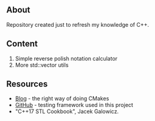 ## About
  Repository created just to refresh my knowledge of C++.

## Content
  1. Simple reverse polish notation calculator
  2. More std::vector utils
      
## Resources
* [Blog](https://pabloariasal.github.io/2018/02/19/its-time-to-do-cmake-right/) - the right way of doing CMakes
* [GitHub](https://github.com/catchorg/Catch2) - testing framework used in this project
* "C++17 STL Cookbook", Jacek Galowicz. 
   